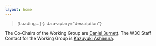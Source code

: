 ```yaml
---
layout: home
---
```

> [Loading…]
{: data-apiary="description"}


The Co-Chairs of the Working Group are [Daniel Burnett](mailto:daniel.burnett@consensys.net). The W3C Staff Contact for the Working Group is [Kazuyuki Ashimura](mailto:ashimura@w3.org).


